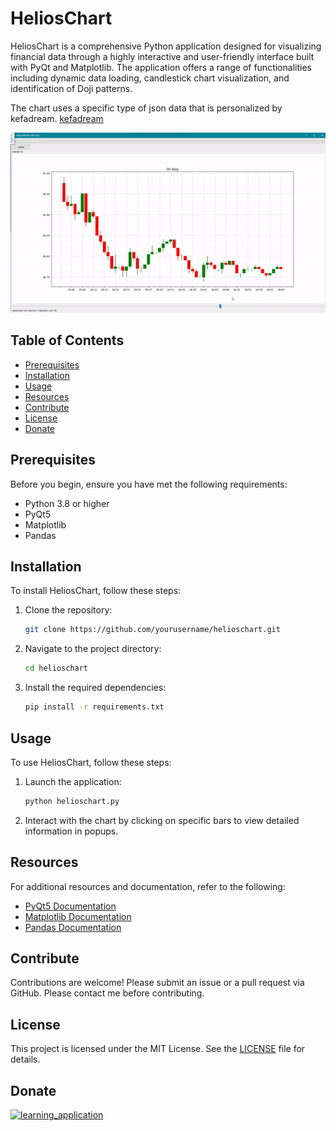 # HeliosChart

HeliosChart is a comprehensive Python application designed for visualizing financial data through a highly interactive and user-friendly interface built with PyQt and Matplotlib. The application offers a range of functionalities including dynamic data loading, candlestick chart visualization, and identification of Doji patterns.

The chart uses a specific type of json data that is personalized by kefadream. [kefadream](https://github.com/johndoe1117)

[![Alt text](https://github.com/Errahum/Available-soon/blob/main/helioschart.gif)]()

## Table of Contents

- [Prerequisites](#prerequisites)
- [Installation](#installation)
- [Usage](#usage)
- [Resources](#resources)
- [Contribute](#contribute)
- [License](#license)
- [Donate](#donate)

## Prerequisites

Before you begin, ensure you have met the following requirements:
- Python 3.8 or higher
- PyQt5
- Matplotlib
- Pandas

## Installation

To install HeliosChart, follow these steps:

1. Clone the repository:
   ```bash
   git clone https://github.com/yourusername/helioschart.git
   ```
   
2. Navigate to the project directory:
   ```bash
   cd helioschart
   ```
   
3. Install the required dependencies:
   ```bash
   pip install -r requirements.txt
   ```

## Usage

To use HeliosChart, follow these steps:

1. Launch the application:
   ```bash
   python helioschart.py
   ```

2. Interact with the chart by clicking on specific bars to view detailed information in popups.

## Resources

For additional resources and documentation, refer to the following:
- [PyQt5 Documentation](https://doc.qt.io/qtforpython/)
- [Matplotlib Documentation](https://matplotlib.org/stable/contents.html)
- [Pandas Documentation](https://pandas.pydata.org/pandas-docs/stable/)

## Contribute

Contributions are welcome! Please submit an issue or a pull request via GitHub.
Please contact me before contributing.

## License

This project is licensed under the MIT License. See the [LICENSE](LICENSE) file for details.

## Donate

[![learning_application](https://i.imgur.com/abEFO5o.png)](https://buymeacoffee.com/Errahum)
